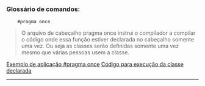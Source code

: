 ### Glossário de comandos:

        #pragma once

> O arquivo de cabeçalho pragma once instrui o compilador a compilar o código onde essa função estiver declarada no cabeçalho somente uma vez. Ou seja as classes serão definidas somente uma vez mesmo que várias pessoas usem a classe.

[Exemplo de aplicação #pragma once](https://github.com/ThreeDP/IFSP---Material-de-Estudo/blob/master/Linguagem%20de%20Programação/C%20Plus%20Plus/PROGRAMAS/CLASSES/CLASSE_01.cpp)
[Código para execução da classe declarada]()      
___________________________________________________________

